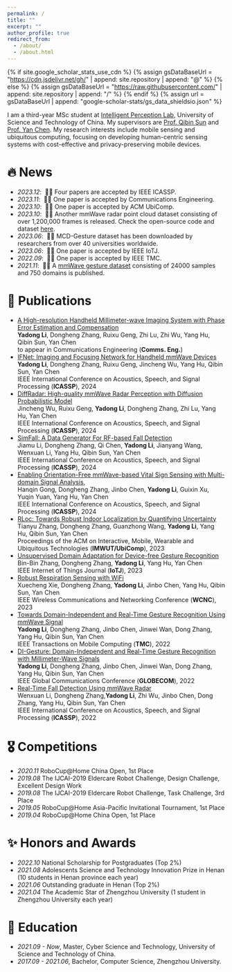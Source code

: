 ```yaml
---
permalink: /
title: ""
excerpt: ""
author_profile: true
redirect_from: 
  - /about/
  - /about.html
---
```


{% if site.google_scholar_stats_use_cdn %}
{% assign gsDataBaseUrl = "https://cdn.jsdelivr.net/gh/" | append: site.repository | append: "@" %}
{% else %}
{% assign gsDataBaseUrl = "https://raw.githubusercontent.com/" | append: site.repository | append: "/" %}
{% endif %}
{% assign url = gsDataBaseUrl | append: "google-scholar-stats/gs_data_shieldsio.json" %}

<span class='anchor' id='about-me'></span>

I am a third-year MSc student at [Intelligent Perception Lab](https://ustc-ip-lab.github.io/), University of Science and Technology of China. My supervisors are [Prof. Qibin Sun](https://ieeexplore.ieee.org/author/37088704418) and [Prof. Yan Chen](https://scholar.google.com/citations?hl=en-EN&user=MVOCn1AAAAAJ).
My research interests include mobile sensing and ubiquitous computing, focusing on developing human-centric sensing systems with cost-effective and privacy-preserving mobile devices. 

# 🔥 News
- *2023.12*: &nbsp;🎉🎉 Four papers are accepted by IEEE ICASSP. 
- *2023.11*: &nbsp;🎉🎉 One paper is accepted by Communications Engineering. 
- *2023.10*: &nbsp;🎉🎉 One paper is accepted by ACM UbiComp. 
- *2023.10*: &nbsp;🎉🎉 Another mmWave radar point cloud dataset consisting of over 1,200,000 frames is released. Check the open-source code and dataset [here](https://github.com/ruixv/RadarEyes).
- *2023.06*: &nbsp;🎉🎉 MCD-Gesture dataset has been downloaded by researchers from over 40 universities worldwide.
- *2023.06*: &nbsp;🎉🎉 One paper is accepted by IEEE IoTJ. 
- *2022.09*: &nbsp;🎉🎉 One paper is accepted by IEEE TMC. 
- *2021.11*: &nbsp;🎉🎉 A [mmWave gesture dataset](https://github.com/DI-HGR/cross_domain_gesture_dataset) consisting of 24000 samples and 750 domains is published. 

# 📝 Publications 
-  [A High-resolution Handheld Millimeter-wave Imaging System with Phase Error Estimation and Compensation]() </br>
  **Yadong Li**, Dongheng Zhang, Ruixu Geng, Zhi Lu, Zhi Wu, Yang Hu, Qibin Sun, Yan Chen  </br>
  to appear in Communications Engineering (**Comms. Eng.**)
- [IFNet: Imaging and Focusing Network for Handheld mmWave Devices]() </br>
  **Yadong Li**, Dongheng Zhang, Ruixu Geng, Jincheng Wu, Yang Hu, Qibin Sun, Yan Chen </br>
  IEEE International Conference on Acoustics, Speech, and Signal Processing (**ICASSP**), 2024
-  [DiffRadar: High-quality mmWave Radar Perception with Diffusion Probabilistic Model]() </br>
  Jincheng Wu, Ruixu Geng, **Yadong Li**, Dongheng Zhang, Zhi Lu, Yang Hu, Yan Chen </br>
  IEEE International Conference on Acoustics, Speech, and Signal Processing (**ICASSP**), 2024
- [SimFall: A Data Generator For RF-based Fall Detection]()  </br>
  Jiamu Li, Dongheng Zhang, Qi Chen, **Yadong Li**, Jianyang Wang, Wenxuan Li, Yang Hu, Qibin Sun, Yan Chen </br>
  IEEE International Conference on Acoustics, Speech, and Signal Processing (**ICASSP**), 2024
- [Enabling Orientation-Free mmWave-based Vital Sign Sensing with Multi-domain Signal Analysis](),  </br>
  Hanqin Gong, Dongheng Zhang, Jinbo Chen, **Yadong Li**, Guixin Xu, Yuqin Yuan, Yang Hu, Yan Chen </br>
  IEEE International Conference on Acoustics, Speech, and Signal Processing (**ICASSP**), 2024
- [RLoc: Towards Robust Indoor Localization by Quantifying Uncertainty]()  </br>
  Tianyu Zhang, Dongheng Zhang, Guanzhong Wang, **Yadong Li**, Yang Hu, Qibin Sun, Yan Chen </br>
  Proceedings of the ACM on Interactive, Mobile, Wearable and Ubiquitous Technologies (**IMWUT/UbiComp**), 2023 
- [Unsupervised Domain Adaptation for Device-free Gesture Recognition]()  </br>
  Bin-Bin Zhang, Dongheng Zhang, **Yadong Li**, Yang Hu, Yan Chen </br>
  IEEE Internet of Things Journal (**IoTJ**), 2023
- [Robust Respiration Sensing with WiFi]()  </br>
  Xuecheng Xie, Dongheng Zhang, **Yadong Li**, Jinbo Chen, Yang Hu, Qibin Sun, Yan Chen </br>
  IEEE Wireless Communications and Networking Conference (**WCNC**), 2023
- [Towards Domain-Independent and Real-Time Gesture Recognition Using mmWave Signal](https://ieeexplore.ieee.org/abstract/document/9894724)  </br>
  **Yadong Li**, Dongheng Zhang, Jinbo Chen, Jinwei Wan, Dong Zhang, Yang Hu, Qibin Sun, Yan Chen </br>
  IEEE Transactions on Mobile Computing (**TMC**), 2022
- [DI-Gesture: Domain-Independent and Real-Time Gesture Recognition with Millimeter-Wave Signals]() </br>
  **Yadong Li**, Dongheng Zhang, Jinbo Chen, Jinwei Wan, Dong Zhang, Yang Hu, Qibin Sun, Yan Chen </br>
  IEEE Global Communications Conference (**GLOBECOM**), 2022
- [Real-Time Fall Detection Using mmWave Radar]()  </br>
  Wenxuan Li, Dongheng Zhang,**Yadong Li**, Zhi Wu, Jinbo Chen, Dong Zhang, Yang Hu, Qibin Sun, Yan Chen </br>
  IEEE International Conference on Acoustics, Speech, and Signal Processing (**ICASSP**), 2022


# 🎖 Competitions
- *2020.11* RoboCup@Home China Open, 1st Place
- *2019.08* The IJCAI-2019 Eldercare Robot Challenge, Design Challenge, Excellent Design Work 
- *2019.08* The IJCAI-2019 Eldercare Robot Challenge, Task Challenge, 3rd Place
- *2019.05* RoboCup@Home Asia-Pacific Invitational Tournament, 1st Place
- *2019.04* RoboCup@Home China Open, 1st Place


# ✨ Honors and Awards
- *2022.10* National Scholarship for Postgraduates (Top 2%)
- *2021.08* Adolescents Science and Technology Innovation Prize in Henan (10 students in Henan province each year) 
- *2021.06* Outstanding graduate in Henan (Top 2%)
- *2021.04* The Academic Star of Zhengzhou University (1 student in Zhengzhou University each year) 


# 📖 Education
- *2021.09 - Now*, Master, Cyber Science and Technology, University of Science and Technology of China. 
- *2017.09 - 2021.06*, Bachelor, Computer Science, Zhengzhou University. 




